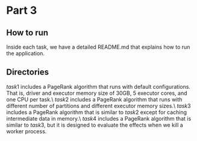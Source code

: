 # Part 3

## How to run
Inside each task, we have a detailed README.md that explains how to run the application.


## Directories
$task1$ includes a PageRank algorithm that runs with default configurations. That is, driver and executor memory size of 30GB, 5 executor cores, and one CPU per task.\\
$task2$ includes a PageRank algorithm that runs with different number of partitions and different executor memory sizes.\\
$task3$ includes a PageRank algorithm that is similar to $task2$ except for caching intermediate data in memory.\\
$task4$ includes a PageRank algorithm that is similar to $task3$, but it is designed to evaluate the effects when we kill a worker process.

